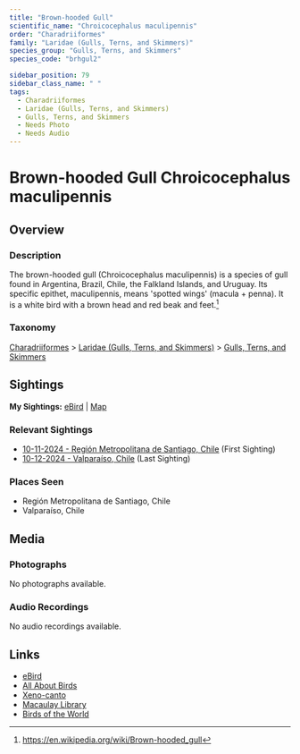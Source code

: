 ```yaml
---
title: "Brown-hooded Gull"
scientific_name: "Chroicocephalus maculipennis"
order: "Charadriiformes"
family: "Laridae (Gulls, Terns, and Skimmers)"
species_group: "Gulls, Terns, and Skimmers"
species_code: "brhgul2"

sidebar_position: 79
sidebar_class_name: " "
tags: 
  - Charadriiformes
  - Laridae (Gulls, Terns, and Skimmers)
  - Gulls, Terns, and Skimmers
  - Needs Photo
  - Needs Audio
---
```


# Brown-hooded Gull <span className='sci_name'>Chroicocephalus maculipennis</span>

## Overview

### Description
The brown-hooded gull (Chroicocephalus maculipennis) is a species of gull found in Argentina, Brazil, Chile, the Falkland Islands, and Uruguay. Its specific epithet, maculipennis, means 'spotted wings' (macula + penna). It is a white bird with a brown head and red beak and feet.[^1]

[^1]: https://en.wikipedia.org/wiki/Brown-hooded_gull

### Taxonomy
[Charadriiformes](/tags/charadriiformes) > [Laridae (Gulls, Terns, and Skimmers)](/tags/laridae-gulls-terns-and-skimmers) > [Gulls, Terns, and Skimmers](/tags/gulls-terns-and-skimmers)


## Sightings

**My Sightings:** [eBird](https://ebird.org/lifelist?r=world&time=life&spp=brhgul2) | [Map](/map?species_code=brhgul2)

### Relevant Sightings

* [10-11-2024 - Región Metropolitana de Santiago, Chile](https://ebird.org/checklist/S198398135) (First Sighting)
* [10-12-2024 - Valparaíso, Chile](https://ebird.org/checklist/S198994214) (Last Sighting)

### Places Seen

* Región Metropolitana de Santiago, Chile
* Valparaíso, Chile



## Media
### Photographs
No photographs available.

### Audio Recordings
No audio recordings available.

## Links
* [eBird](https://ebird.org/species/brhgul2) 
* [All About Birds](https://www.allaboutbirds.org/guide/brhgul2) 
* [Xeno-canto](https://www.xeno-canto.org/species/chroicocephalus-maculipennis) 
* [Macaulay Library](https://search.macaulaylibrary.org/catalog?taxonCode=brhgul2&sort=rating_rank_desc)
* [Birds of the World](https://birdsoftheworld.org/bow/species/brhgul2)
